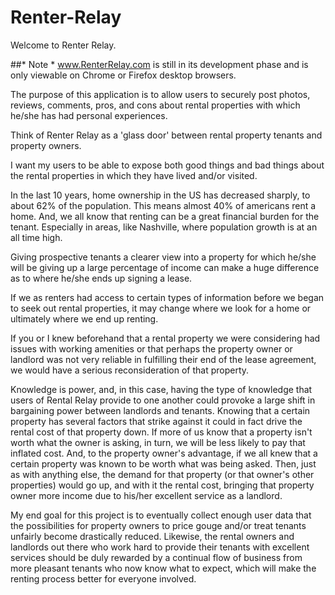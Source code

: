 # Renter-Relay

Welcome to Renter Relay.

##* Note * www.RenterRelay.com is still in its development phase and is only viewable on Chrome or Firefox desktop browsers.

The purpose of this application is to allow users to securely post photos, reviews, comments, pros, and cons about rental properties with which he/she has had personal experiences.

Think of Renter Relay as a 'glass door' between rental property tenants and property owners.

I want my users to be able to expose both good things and bad things about the rental properties in which they have lived and/or visited.

In the last 10 years, home ownership in the US has decreased sharply, to about 62% of the population. This means almost 40% of americans rent a home. And, we all know that renting can be a great financial burden for the tenant. Especially in areas, like Nashville, where population growth is at an all time high.

Giving prospective tenants a clearer view into a property for which he/she will be giving up a large percentage of income can make a huge difference as to where he/she ends up signing a lease. 

If we as renters had access to certain types of information before we began to seek out rental properties, it may change where we look for a home or ultimately where we end up renting.

If you or I knew beforehand that a rental property we were considering had issues with working amenities or that perhaps the property owner or landlord was not very reliable in fulfilling their end of the lease agreement, we would have a serious reconsideration of that property.

Knowledge is power, and, in this case, having the type of knowledge that users of Rental Relay provide to one another could provoke a large shift in bargaining power between landlords and tenants. Knowing that a certain property has several factors that strike against it could in fact drive the rental cost of that property down. If more of us know that a property isn't worth what the owner is asking, in turn, we will be less likely to pay that inflated cost. And, to the property owner's advantage, if we all knew that a certain property was known to be worth what was being asked. Then, just as with anything else, the demand for that property (or that owner's other properties) would go up, and with it the rental cost, bringing that property owner more income due to his/her excellent service as a landlord.

My end goal for this project is to eventually collect enough user data that the possibilities for property owners to price gouge and/or treat tenants unfairly become drastically reduced. Likewise, the rental owners and landlords out there who work hard to provide their tenants with excellent services should be duly rewarded by a continual flow of business from more pleasant tenants who now know what to expect, which will make the renting process better for everyone involved.


